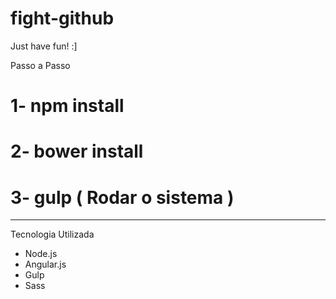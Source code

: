 # fight-github
Just have fun! :]

Passo a Passo

# 1- npm install

# 2- bower install

# 3- gulp ( Rodar o sistema )

----------------------------------

Tecnologia Utilizada

* Node.js
* Angular.js
* Gulp
* Sass
